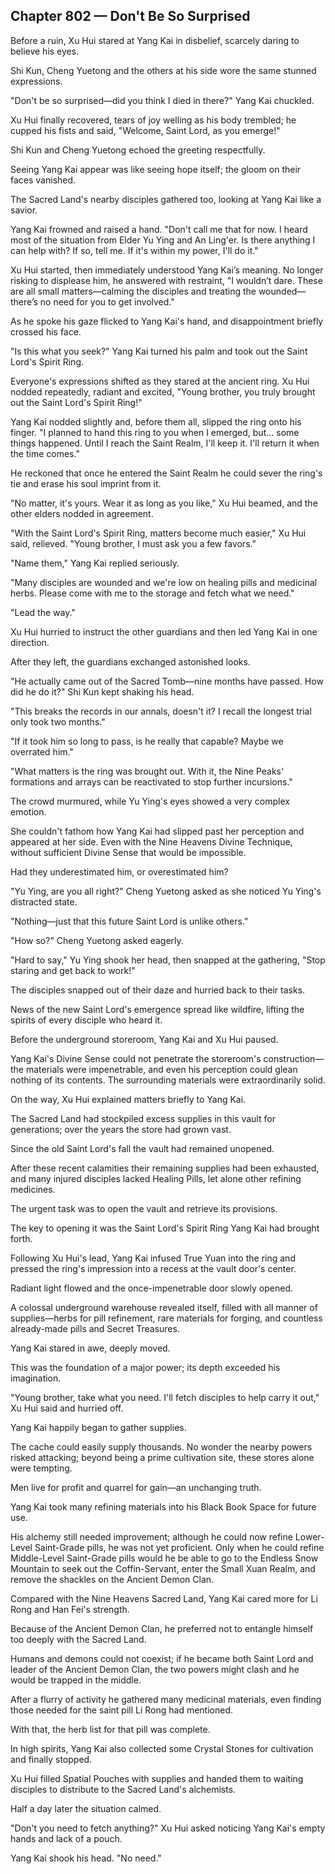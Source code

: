 ## Chapter 802 — Don't Be So Surprised

Before a ruin, Xu Hui stared at Yang Kai in disbelief, scarcely daring to believe his eyes.

Shi Kun, Cheng Yuetong and the others at his side wore the same stunned expressions.

"Don't be so surprised—did you think I died in there?" Yang Kai chuckled.

Xu Hui finally recovered, tears of joy welling as his body trembled; he cupped his fists and said, "Welcome, Saint Lord, as you emerge!"

Shi Kun and Cheng Yuetong echoed the greeting respectfully.

Seeing Yang Kai appear was like seeing hope itself; the gloom on their faces vanished.

The Sacred Land's nearby disciples gathered too, looking at Yang Kai like a savior.

Yang Kai frowned and raised a hand. "Don't call me that for now. I heard most of the situation from Elder Yu Ying and An Ling'er. Is there anything I can help with? If so, tell me. If it's within my power, I'll do it."

Xu Hui started, then immediately understood Yang Kai’s meaning. No longer risking to displease him, he answered with restraint, "I wouldn’t dare. These are all small matters—calming the disciples and treating the wounded—there’s no need for you to get involved."

As he spoke his gaze flicked to Yang Kai's hand, and disappointment briefly crossed his face.

"Is this what you seek?" Yang Kai turned his palm and took out the Saint Lord's Spirit Ring.

Everyone's expressions shifted as they stared at the ancient ring. Xu Hui nodded repeatedly, radiant and excited, "Young brother, you truly brought out the Saint Lord's Spirit Ring!"

Yang Kai nodded slightly and, before them all, slipped the ring onto his finger. "I planned to hand this ring to you when I emerged, but... some things happened. Until I reach the Saint Realm, I'll keep it. I'll return it when the time comes."

He reckoned that once he entered the Saint Realm he could sever the ring's tie and erase his soul imprint from it.

"No matter, it's yours. Wear it as long as you like," Xu Hui beamed, and the other elders nodded in agreement.

"With the Saint Lord's Spirit Ring, matters become much easier," Xu Hui said, relieved. "Young brother, I must ask you a few favors."

"Name them," Yang Kai replied seriously.

"Many disciples are wounded and we're low on healing pills and medicinal herbs. Please come with me to the storage and fetch what we need."

"Lead the way."

Xu Hui hurried to instruct the other guardians and then led Yang Kai in one direction.

After they left, the guardians exchanged astonished looks.

"He actually came out of the Sacred Tomb—nine months have passed. How did he do it?" Shi Kun kept shaking his head.

"This breaks the records in our annals, doesn't it? I recall the longest trial only took two months."

"If it took him so long to pass, is he really that capable? Maybe we overrated him."

"What matters is the ring was brought out. With it, the Nine Peaks' formations and arrays can be reactivated to stop further incursions."

The crowd murmured, while Yu Ying's eyes showed a very complex emotion.

She couldn't fathom how Yang Kai had slipped past her perception and appeared at her side. Even with the Nine Heavens Divine Technique, without sufficient Divine Sense that would be impossible.

Had they underestimated him, or overestimated him?

"Yu Ying, are you all right?" Cheng Yuetong asked as she noticed Yu Ying's distracted state.

"Nothing—just that this future Saint Lord is unlike others."

"How so?" Cheng Yuetong asked eagerly.

"Hard to say," Yu Ying shook her head, then snapped at the gathering, "Stop staring and get back to work!"

The disciples snapped out of their daze and hurried back to their tasks.

News of the new Saint Lord's emergence spread like wildfire, lifting the spirits of every disciple who heard it.

Before the underground storeroom, Yang Kai and Xu Hui paused.

Yang Kai's Divine Sense could not penetrate the storeroom's construction—the materials were impenetrable, and even his perception could glean nothing of its contents. The surrounding materials were extraordinarily solid.

On the way, Xu Hui explained matters briefly to Yang Kai.

The Sacred Land had stockpiled excess supplies in this vault for generations; over the years the store had grown vast.

Since the old Saint Lord's fall the vault had remained unopened.

After these recent calamities their remaining supplies had been exhausted, and many injured disciples lacked Healing Pills, let alone other refining medicines.

The urgent task was to open the vault and retrieve its provisions.

The key to opening it was the Saint Lord's Spirit Ring Yang Kai had brought forth.

Following Xu Hui's lead, Yang Kai infused True Yuan into the ring and pressed the ring's impression into a recess at the vault door's center.

Radiant light flowed and the once-impenetrable door slowly opened.

A colossal underground warehouse revealed itself, filled with all manner of supplies—herbs for pill refinement, rare materials for forging, and countless already-made pills and Secret Treasures.

Yang Kai stared in awe, deeply moved.

This was the foundation of a major power; its depth exceeded his imagination.

"Young brother, take what you need. I'll fetch disciples to help carry it out," Xu Hui said and hurried off.

Yang Kai happily began to gather supplies.

The cache could easily supply thousands. No wonder the nearby powers risked attacking; beyond being a prime cultivation site, these stores alone were tempting.

Men live for profit and quarrel for gain—an unchanging truth.

Yang Kai took many refining materials into his Black Book Space for future use.

His alchemy still needed improvement; although he could now refine Lower-Level Saint-Grade pills, he was not yet proficient. Only when he could refine Middle-Level Saint-Grade pills would he be able to go to the Endless Snow Mountain to seek out the Coffin-Servant, enter the Small Xuan Realm, and remove the shackles on the Ancient Demon Clan.

Compared with the Nine Heavens Sacred Land, Yang Kai cared more for Li Rong and Han Fei's strength.

Because of the Ancient Demon Clan, he preferred not to entangle himself too deeply with the Sacred Land.

Humans and demons could not coexist; if he became both Saint Lord and leader of the Ancient Demon Clan, the two powers might clash and he would be trapped in the middle.

After a flurry of activity he gathered many medicinal materials, even finding those needed for the saint pill Li Rong had mentioned.

With that, the herb list for that pill was complete.

In high spirits, Yang Kai also collected some Crystal Stones for cultivation and finally stopped.

Xu Hui filled Spatial Pouches with supplies and handed them to waiting disciples to distribute to the Sacred Land's alchemists.

Half a day later the situation calmed.

"Don't you need to fetch anything?" Xu Hui asked noticing Yang Kai's empty hands and lack of a pouch.

Yang Kai shook his head. "No need."